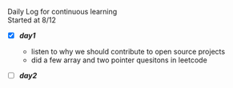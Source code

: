 Daily Log for continuous learning <br>
Started at 8/12

 - [x] ***day1***  <!--8/12 -->
    - listen to why we should contribute to open source projects 
    - did a few array and two pointer quesitons in leetcode 
 - [ ] ***day2***


